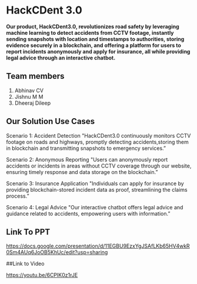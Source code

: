 # HackCDent 3.0

**Our product, HackCDent3.0, revolutionizes road safety by leveraging machine learning to detect accidents from CCTV footage, instantly sending snapshots with location and timestamps to authorities, storing evidence securely in a blockchain, and offering a platform for users to report incidents anonymously and apply for insurance, all while providing legal advice through an interactive chatbot.** 

## Team members
1. Abhinav CV
2. Jishnu M M
3. Dheeraj Dileep

## Our Solution Use Cases

Scenario 1: Accident Detection
"HackCDent3.0 continuously monitors CCTV footage on roads and highways, promptly detecting accidents,storing them in blockchain and transmitting snapshots to emergency services.”

Scenario 2: Anonymous Reporting
"Users can anonymously report accidents or incidents in areas without CCTV coverage through our website, ensuring timely response and data storage on the blockchain.”

Scenario 3: Insurance Application
"Individuals can apply for insurance by providing blockchain-stored incident data as proof, streamlining the claims process.”

Scenario 4: Legal Advice
"Our interactive chatbot offers legal advice and guidance related to accidents, empowering users with information.”

## Link To PPT

https://docs.google.com/presentation/d/11EGBU9EzxYgJSAfLKb65HV4wkR0Sm4AUq6JoOB5KhUc/edit?usp=sharing

##Link to Video

https://youtu.be/6CPIK0z1rJE

